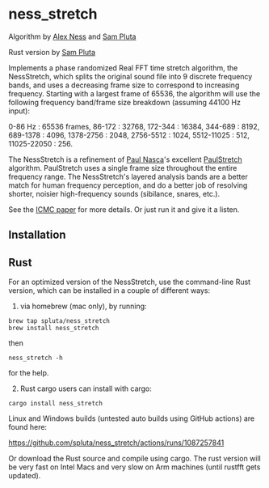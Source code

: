 # ness_stretch

Algorithm by [Alex Ness](alexness.bandcamp.com) and [Sam Pluta](sampluta.com)

Rust version by [Sam Pluta](sampluta.com)

Implements a phase randomized Real FFT time stretch algorithm, the NessStretch, which splits the original sound file into 9 discrete frequency bands, and uses a decreasing frame size to correspond to increasing frequency. Starting with a largest frame of 65536, the algorithm will use the following frequency band/frame size breakdown (assuming 44100 Hz input):

0-86 Hz : 65536 frames,
86-172 : 32768,
172-344 : 16384,
344-689 : 8192,
689-1378 : 4096,
1378-2756 : 2048,
2756-5512 : 1024,
5512-11025 : 512,
11025-22050 : 256.

The NessStretch is a refinement of [Paul Nasca](http://www.paulnasca.com/)'s excellent [PaulStretch](http://hypermammut.sourceforge.net/paulstretch/) algorithm.  PaulStretch uses a single frame size throughout the entire frequency range.  The NessStretch's layered analysis bands are a better match for human frequency perception, and do a better job of resolving shorter, noisier high-frequency sounds (sibilance, snares, etc.).

See the [ICMC paper](https://github.com/spluta/TimeStretch/blob/main/NessStretchICMC_Final.pdf) for more details. Or just run it and give it a listen.

## Installation

## Rust

For an optimized version of the NessStretch, use the command-line Rust version, which can be installed in a couple of different ways:

1) via homebrew (mac only), by running:

```
brew tap spluta/ness_stretch
brew install ness_stretch
```
then
```
ness_stretch -h
```
for the help.

2) Rust cargo users can install with cargo:

```
cargo install ness_stretch
```

Linux and Windows builds (untested auto builds using GitHub actions) are found here:

https://github.com/spluta/ness_stretch/actions/runs/1087257841

Or download the Rust source and compile using cargo. The rust version will be very fast on Intel Macs and very slow on Arm machines (until rustfft gets updated).
